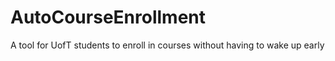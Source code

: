 # AutoCourseEnrollment
A tool for UofT students to enroll in courses without having to wake up early

